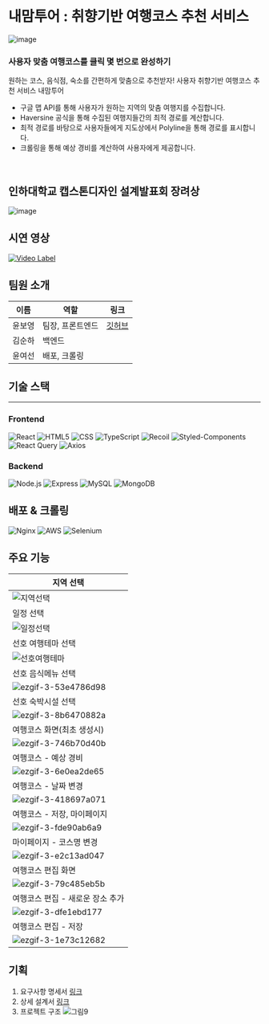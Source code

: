 내맘투어 : 취향기반 여행코스 추천 서비스
====
![image](https://github.com/Inha-onestep/MyOwnTour/assets/87300419/3bb46885-9809-4012-9669-af640a3ba9fb)<br/>
### 사용자 맞춤 여행코스를 클릭 몇 번으로 완성하기
원하는 코스, 음식점, 숙소를 간편하게 맞춤으로 추천받자! 사용자 취향기반 여행코스 추천 서비스 내맘투어<br/>
* 구글 맵 API를 통해 사용자가 원하는 지역의 맞춤 여행지를 수집합니다.
* Haversine 공식을 통해 수집된 여행지들간의 최적 경로를 계산합니다.
* 최적 경로를 바탕으로 사용자들에게 지도상에서 Polyline을 통해 경로를 표시합니다.
* 크롤링을 통해 예상 경비를 계산하여 사용자에게 제공합니다.
<br/>

## 인하대학교 캡스톤디자인 설계발표회 장려상
![image](https://github.com/Inha-onestep/MyOwnTour/assets/87300419/328e2215-d31f-41bd-b076-5f7db95db944)

## 시연 영상
[![Video Label](http://img.youtube.com/vi/hA-6dIbXYBE/0.jpg)](https://youtu.be/hA-6dIbXYBE)
## 팀원 소개
|이름|역할|링크|
|------|---|---|
|윤보영| 팀장, 프론트엔드|[깃허브](https://github.com/BoyoungYun)|
|김순하| 백엔드||
|윤여선| 배포, 크롤링||

## 기술 스택
---
### Frontend
![React](https://img.shields.io/badge/-React-61DAFB?style=flat-square&logo=React&logoColor=white)
![HTML5](https://img.shields.io/badge/html5-E34F26?style=flat-for-the-badge&logo=html5&logoColor=white)
![CSS](https://img.shields.io/badge/css-1572B6?style=flat-for-the-badge&logo=css3&logoColor=white)
![TypeScript](https://img.shields.io/badge/-TypeScript-3178C6?style=flat-square&logo=TypeScript&logoColor=white)
![Recoil](https://img.shields.io/badge/-Recoil-764ABC?style=flat-square&logo=Recoil&logoColor=white)
![Styled-Components](https://img.shields.io/badge/-Styled_Components-DB7093?style=flat-square&logo=styled-components&logoColor=white)
![React Query](https://img.shields.io/badge/-React_Query-ff4154?style=flat-square&logo=React-Query&logoColor=white)
![Axios](https://img.shields.io/badge/-Axios-671ddf?style=flat-square&logo=axios&logoColor=white)

### Backend
![Node.js](https://img.shields.io/badge/node.js-339933?style=flat-for-the-badge&logo=Node.js&logoColor=white)
![Express](https://img.shields.io/badge/express-000000?style=flat-for-the-badge&logo=express&logoColor=white)
![MySQL](https://img.shields.io/badge/mysql-4479A1?style=flat-for-the-badge&logo=mysql&logoColor=white)
![MongoDB](https://img.shields.io/badge/mongoDB-47A248?style=flat-for-the-badge&logo=MongoDB&logoColor=white)

## 배포 & 크롤링
![Nginx](https://img.shields.io/badge/nginx-%23009639.svg?style=flat-for-the-badge&logo=nginx&logoColor=white)
![AWS](https://img.shields.io/badge/amazonaws-232F3E?style=flat-for-the-badge&logo=amazonaws&logoColor=white)
![Selenium](https://img.shields.io/badge/Selenium-43B02A?style=flat-for-the-badge&logo=Selenium&logoColor=white)

## 주요 기능
|지역 선택|
|------|
|![지역선택](https://github.com/waggle2/wagglewaggle/assets/87300419/81500474-aa5c-4e44-b7c7-715b6931158a)|
|일정 선택|
|![일정선택](https://github.com/waggle2/wagglewaggle/assets/87300419/55d7fb27-82b2-4c73-a64d-75e9befc3eeb)|
|선호 여행테마 선택|
|![선호여행테마](https://github.com/waggle2/wagglewaggle/assets/87300419/87a2da47-c195-4bfe-ba93-de0ca4b57465)|
|선호 음식메뉴 선택|
|![ezgif-3-53e4786d98](https://github.com/waggle2/wagglewaggle/assets/87300419/80c95e92-96cc-46da-a493-152e247de36b)|
|선호 숙박시설 선택|
|![ezgif-3-8b6470882a](https://github.com/waggle2/wagglewaggle/assets/87300419/e8b9107c-1977-4043-bead-bb9b81d00fb8)|
|여행코스 화면(최초 생성시)|
|![ezgif-3-746b70d40b](https://github.com/waggle2/wagglewaggle/assets/87300419/12952b67-10b1-4e69-8d74-93ee3f1e04c1)|
|여행코스 - 예상 경비|
|![ezgif-3-6e0ea2de65](https://github.com/waggle2/wagglewaggle/assets/87300419/856690dd-1bec-4e80-bc2b-c4f3b79950ac)|
|여행코스 - 날짜 변경|
|![ezgif-3-418697a071](https://github.com/waggle2/wagglewaggle/assets/87300419/49d383af-349e-4bce-b6e2-ef4f1e2c00eb)|
|여행코스 - 저장, 마이페이지|
|![ezgif-3-fde90ab6a9](https://github.com/waggle2/wagglewaggle/assets/87300419/8627650c-1665-4e23-92fd-5e9521958a51)|
|마이페이지 - 코스명 변경|
|![ezgif-3-e2c13ad047](https://github.com/waggle2/wagglewaggle/assets/87300419/20ede31c-2898-4cea-8590-9410c5777c75)|
|여행코스 편집 화면|
|![ezgif-3-79c485eb5b](https://github.com/waggle2/wagglewaggle/assets/87300419/1769ce77-eb7e-411c-8625-69d8010cb826)|
|여행코스 편집 - 새로운 장소 추가|
|![ezgif-3-dfe1ebd177](https://github.com/waggle2/wagglewaggle/assets/87300419/95b04d54-53ed-4800-865a-eada3cf5b656)|
|여행코스 편집 - 저장|
|![ezgif-3-1e73c12682](https://github.com/waggle2/wagglewaggle/assets/87300419/8c49c088-3af8-48be-9e1f-df5fd90cb19e)|

## 기획
1. 요구사항 명세서 [링크](https://docs.google.com/document/d/1MH9Xl6nzpJ68t5uQj7w82k6NxB6ku9E2xwzZi40gIcI/edit?usp=sharing)
2. 상세 설계서 [링크](https://docs.google.com/document/d/1B9Esx4NA8pQthEj9O4XoCrj1iYFVH0ckdK4wAzreRmI/edit?usp=sharing)
3. 프로젝트 구조 ![그림9](https://github.com/elice-team03/gazago/assets/87300419/4b69bd9b-1fa9-4268-80be-d9ba51a64e85)
